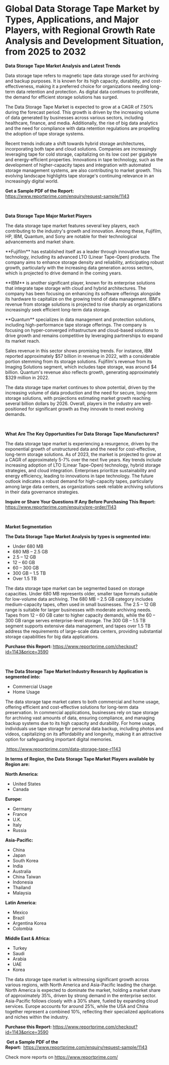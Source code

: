 <p><h1>Global Data Storage Tape Market by Types, Applications, and Major Players, with Regional Growth Rate Analysis and Development Situation, from 2025 to 2032</h1></p><p><strong>Data Storage Tape Market Analysis and Latest Trends</strong></p>
<p><p>Data storage tape refers to magnetic tape data storage used for archiving and backup purposes. It is known for its high capacity, durability, and cost-effectiveness, making it a preferred choice for organizations needing long-term data retention and protection. As digital data continues to proliferate, the demand for efficient storage solutions has surged. </p><p>The Data Storage Tape Market is expected to grow at a CAGR of 7.50% during the forecast period. This growth is driven by the increasing volume of data generated by businesses across various sectors, including healthcare, finance, and media. Additionally, the rise of big data analytics and the need for compliance with data retention regulations are propelling the adoption of tape storage systems.</p><p>Recent trends indicate a shift towards hybrid storage architectures, incorporating both tape and cloud solutions. Companies are increasingly leveraging tape for cold storage, capitalizing on its low cost per gigabyte and energy-efficient properties. Innovations in tape technology, such as the development of higher-capacity tapes and integration with automated storage management systems, are also contributing to market growth. This evolving landscape highlights tape storage's continuing relevance in an increasingly digital world.</p></p>
<p><strong>Get a Sample PDF of the Report:&nbsp;</strong> <a href="https://www.reportprime.com/enquiry/request-sample/1143?utm_campaign=2795&utm_medium=2&utm_source=Github&utm_content=ia&utm_term=18032025&utm_id=data-storage-tape">https://www.reportprime.com/enquiry/request-sample/1143</a></p>
<p>&nbsp;</p>
<p><strong>Data Storage Tape Major Market Players</strong></p>
<p><p>The data storage tape market features several key players, each contributing to the industry's growth and innovation. Among these, Fujifilm, HP, IBM, Quantum, and Sony are notable for their technological advancements and market share.</p><p>**Fujifilm** has established itself as a leader through innovative tape technology, including its advanced LTO (Linear Tape-Open) products. The company aims to enhance storage density and reliability, anticipating robust growth, particularly with the increasing data generation across sectors, which is projected to drive demand in the coming years.</p><p>**IBM** is another significant player, known for its enterprise solutions that integrate tape storage with cloud and hybrid architectures. The company has been focusing on enhancing its software offerings alongside its hardware to capitalize on the growing trend of data management. IBM's revenue from storage solutions is projected to rise sharply as organizations increasingly seek efficient long-term data storage.</p><p>**Quantum** specializes in data management and protection solutions, including high-performance tape storage offerings. The company is focusing on hyper-converged infrastructure and cloud-based solutions to drive growth and remains competitive by leveraging partnerships to expand its market reach.</p><p>Sales revenue in this sector shows promising trends. For instance, IBM reported approximately $57 billion in revenue in 2022, with a considerable portion stemming from its storage solutions. Fujifilm's revenue from its Imaging Solutions segment, which includes tape storage, was around $4 billion. Quantum's revenue also reflects growth, generating approximately $329 million in 2022.</p><p>The data storage tape market continues to show potential, driven by the increasing volume of data production and the need for secure, long-term storage solutions, with projections estimating market growth reaching several billion dollars by 2026. Overall, players in the industry are well-positioned for significant growth as they innovate to meet evolving demands.</p></p>
<p>&nbsp;</p>
<p><strong>What Are The Key Opportunities For Data Storage Tape Manufacturers?</strong></p>
<p><p>The data storage tape market is experiencing a resurgence, driven by the exponential growth of unstructured data and the need for cost-effective, long-term storage solutions. As of 2023, the market is projected to grow at a CAGR of approximately 5-7% over the next five years. Key trends include increasing adoption of LTO (Linear Tape-Open) technology, hybrid storage strategies, and cloud integration. Enterprises prioritize sustainability and energy efficiency, leading to innovations in tape technology. The future outlook indicates a robust demand for high-capacity tapes, particularly among large data centers, as organizations seek reliable archiving solutions in their data governance strategies.</p></p>
<p><strong>Inquire or Share Your Questions If Any Before Purchasing This Report:</strong> <a href="https://www.reportprime.com/enquiry/pre-order/1143?utm_campaign=2795&utm_medium=2&utm_source=Github&utm_content=ia&utm_term=18032025&utm_id=data-storage-tape">https://www.reportprime.com/enquiry/pre-order/1143</a></p>
<p>&nbsp;</p>
<p><strong>Market Segmentation</strong></p>
<p><strong>The Data Storage Tape Market Analysis by types is segmented into:</strong></p>
<p><ul><li>Under 680 MB</li><li>680 MB – 2.5 GB</li><li>2.5 – 12 GB</li><li>12 – 60 GB</li><li>60 – 300 GB</li><li>300 GB – 1.5 TB</li><li>Over 1.5 TB</li></ul></p>
<p><p>The data storage tape market can be segmented based on storage capacities. Under 680 MB represents older, smaller tape formats suitable for low-volume data archiving. The 680 MB – 2.5 GB category includes medium-capacity tapes, often used in small businesses. The 2.5 – 12 GB range is suitable for larger businesses with moderate archiving needs. Tapes from 12 – 60 GB cater to higher capacity demands, while the 60 – 300 GB range serves enterprise-level storage. The 300 GB – 1.5 TB segment supports extensive data management, and tapes over 1.5 TB address the requirements of large-scale data centers, providing substantial storage capabilities for big data applications.</p></p>
<p><strong>Purchase this Report:&nbsp;</strong><a href="https://www.reportprime.com/checkout?id=1143&price=3590&utm_campaign=2795&utm_medium=2&utm_source=Github&utm_content=ia&utm_term=18032025&utm_id=data-storage-tape">https://www.reportprime.com/checkout?id=1143&price=3590</a></p>
<p>&nbsp;</p>
<p><strong>The Data Storage Tape Market Industry Research by Application is segmented into:</strong></p>
<p><ul><li>Commercial Usage</li><li>Home Usage</li></ul></p>
<p><p>The data storage tape market caters to both commercial and home usage, offering efficient and cost-effective solutions for long-term data preservation. In commercial applications, businesses rely on tape storage for archiving vast amounts of data, ensuring compliance, and managing backup systems due to its high capacity and durability. For home usage, individuals use tape storage for personal data backup, including photos and videos, capitalizing on its affordability and longevity, making it an attractive option for safeguarding important digital memories.</p></p>
<p><a href="https://www.reportprime.com/data-storage-tape-r1143?utm_campaign=2795&utm_medium=2&utm_source=Github&utm_content=ia&utm_term=18032025&utm_id=data-storage-tape">&nbsp;https://www.reportprime.com/data-storage-tape-r1143</a></p>
<p><strong>In terms of Region, the Data Storage Tape Market Players available by Region are:</strong></p>
<p>
    <p> <strong> North America: </strong>
        <ul>
            <li>United States</li>
            <li>Canada</li>
        </ul>
        </p> 
    <p> <strong> Europe: </strong>
        <ul>
            <li>Germany</li>
            <li>France</li>
            <li>U.K.</li>
            <li>Italy</li>
            <li>Russia</li>
        </ul>
        </p> 
    <p> <strong> Asia-Pacific: </strong>
        <ul>
            <li>China</li>
            <li>Japan</li>
            <li>South Korea</li>
            <li>India</li>
            <li>Australia</li>
            <li>China Taiwan</li>
            <li>Indonesia</li>
            <li>Thailand</li>
            <li>Malaysia</li>
        </ul>
        </p> 
    <p> <strong> Latin America: </strong>
        <ul>
            <li>Mexico</li>
            <li>Brazil</li>
            <li>Argentina Korea</li>
            <li>Colombia</li>
        </ul>
        </p> 
    <p> <strong> Middle East & Africa: </strong>
        <ul>
            <li>Turkey</li>
            <li>Saudi</li>
            <li>Arabia</li>
            <li>UAE</li>
            <li>Korea</li>
        </ul>
    </p>
    </p>
<p><p>The data storage tape market is witnessing significant growth across various regions, with North America and Asia-Pacific leading the charge. North America is expected to dominate the market, holding a market share of approximately 35%, driven by strong demand in the enterprise sector. Asia-Pacific follows closely with a 30% share, fueled by expanding cloud services. Europe accounts for around 25%, while the USA and China together represent a combined 10%, reflecting their specialized applications and niches within the industry.</p></p>
<p><strong>Purchase this Report: </strong><a href="https://www.reportprime.com/checkout?id=1143&price=3590&utm_campaign=2795&utm_medium=2&utm_source=Github&utm_content=ia&utm_term=18032025&utm_id=data-storage-tape">https://www.reportprime.com/checkout?id=1143&price=3590</a></p>
<p>&nbsp;<strong>Get a Sample PDF of the Report:&nbsp;&nbsp;</strong><a href="https://www.reportprime.com/enquiry/request-sample/1143?utm_campaign=2795&utm_medium=2&utm_source=Github&utm_content=ia&utm_term=18032025&utm_id=data-storage-tape">https://www.reportprime.com/enquiry/request-sample/1143</a></p>
<p><strong></strong></p>
<p>Check more reports on <a href="https://www.reportprime.com/?utm_campaign=2795&utm_medium=2&utm_source=Github&utm_content=ia&utm_term=18032025&utm_id=data-storage-tape">https://www.reportprime.com/</a></p>